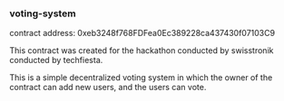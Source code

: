 ### voting-system
contract address: 0xeb3248f768FDFea0Ec389228ca437430f07103C9

This contract was created for the hackathon conducted by swisstronik conducted by techfiesta.

This is a simple decentralized voting system in which the owner of the contract can add new users,
and the users can vote.
